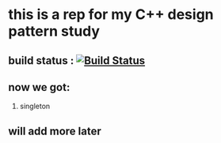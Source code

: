 # this is a rep for my C++ design pattern study

## build status : [![Build Status](https://travis-ci.org/maxcong001/design_pattern.svg?branch=master)](https://travis-ci.org/maxcong001/design_pattern)

## now we got:
1. singleton




## will add more later
